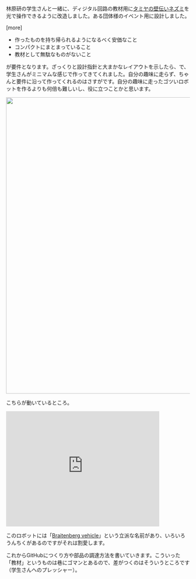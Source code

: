 林原研の学生さんと一緒に、ディジタル回路の教材用に<a href="http://www.tamiya.com/japan/products/70198hugging_mouse/" target="_blank">タミヤの壁伝いネズミ</a>を光で操作できるように改造しました。ある団体様のイベント用に設計しました。

[more]

<ul>
	<li>作ったものを持ち帰られるようになるべく安価なこと</li>
	<li>コンパクトにまとまっていること</li>
	<li>教材として無駄なものがないこと</li>
</ul>

が要件となります。ざっくりと設計指針と大まかなレイアウトを示したら、で、学生さんがミニマムな感じで作ってきてくれました。自分の趣味に走らず、ちゃんと要件に沿って作ってくれるのはさすがです。自分の趣味に走ったゴツいロボットを作るよりも何倍も難しいし、役に立つことかと思います。

<a href="https://lab.ueda.asia/wp-content/uploads/2016/06/ファイル-2016-06-04-11-49-34.jpeg"><img src="https://lab.ueda.asia/wp-content/uploads/2016/06/ファイル-2016-06-04-11-49-34-1024x810.jpeg" alt="" width="1024" height="810" class="aligncenter size-large wp-image-838" /></a>

こちらが動いているところ。

<iframe width="420" height="315" src="https://www.youtube.com/embed/5WNjF-kcHEA" frameborder="0" allowfullscreen></iframe>

このロボットには「<a href="https://en.wikipedia.org/wiki/Braitenberg_vehicle" target="_blank">Braitenberg vehicle</a>」という立派な名前があり、いろいろうんちくがあるのですがそれは割愛します。

これからGitHubにつくり方や部品の調達方法を書いていきます。こういった「教材」というものは巷にゴマンとあるので、差がつくのはそういうところです（学生さんへのプレッシャー）。
